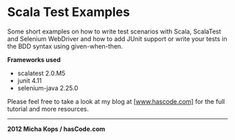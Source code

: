 # Scala Test Examples

Some short examples on how to write test scenarios with Scala, ScalaTest and Selenium WebDriver and how to add JUnit support or write your tests in the BDD syntax using given-when-then.

**Frameworks used**

* scalatest 2.0.M5
* junit 4.11
* selenium-java 2.25.0

Please feel free to take a look at my blog at [www.hascode.com] for the full tutorial and more resources.

---

**2012 Micha Kops / hasCode.com**

   [www.hascode.com]:http://www.hascode.com/


